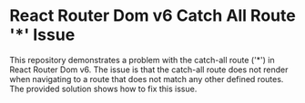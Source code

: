 # React Router Dom v6 Catch All Route '*' Issue

This repository demonstrates a problem with the catch-all route ('*') in React Router Dom v6.  The issue is that the catch-all route does not render when navigating to a route that does not match any other defined routes.  The provided solution shows how to fix this issue.